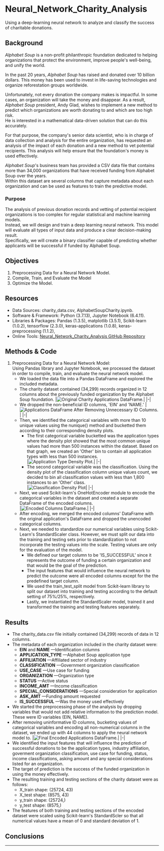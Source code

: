 # Neural_Network_Charity_Analysis
Using a deep-learning neural network to analyze and classify the success of charitable donations. 


## Background
*Alphabet Soup* is a non-profit philanthropic foundation dedicated to helping organizations that protect the environment, improve people's well-being, and unify the world. <br>

In the past 20 years, *Alphabet Soup* has raised and donated over 10 billion dollars. This money has been used to invest in life-saving technologies and organize reforestation groups worldwide. <br>

Unfortunately, not every donation the company makes is impactful. In some cases, an organization will take the money and disappear. As a result, *Alphabet Soup* president, Andy Glad, wishes to implement a new method to predict which organizations are worth donating to and which are too high risk. <br>
He is interested in a mathematical data-driven solution that can do this accurately. <br>

For that purpose, the company's senior data scientist, who is in charge of data collection and analysis for the entire organization, has requested an analysis of the impact of each donation and a new method to vet potential recipients. This analysis will help ensure that the foundation's money is used effectively. <br>

*Alphabet Soup*'s business team has provided a CSV data file that contains more than 34,000 organizations that have received funding from Alphabet Soup over the years. <br>
Within this dataset are several columns that capture metadata about each organization and can be used as features to train the predictive model. <br>

### Purpose
The analysis of previous donation records and vetting of potential recipient organizations is too complex for regular statistical and machine learning models. <br>
Instead, we will design and train a deep learning neural network. This model will evaluate all types of input data and produce a clear decision-making result. <br>
Specifically, we will create a binary classifier capable of predicting whether applicants will be successful if funded by Alphabet Soup.

## Objectives
1. Preprocessing Data for a Neural Network Model.
2. Compile, Train, and Evaluate the Model
3. Optimize the Model.

## Resources 
- Data Sources: charity_data.csv, AlphabetSoupCharity.ipynb.
- Software & Framework: Python (3.7.13), Jupyter Notebook (6.4.11).
- Libraries & Packages: Pandas (1.3.5), matplotlib (3.5.1), Scikit-learn (1.0.2), tensorflow (2.3.0), keras-applications (1.0.8),  keras-preprocessing (1.1.2), 
- Online Tools: [Neural_Network_Charity_Analysis GitHub Repository](https://github.com/Magzzie/Neural_Network_Charity_Analysis)


## Methods & Code
1. Preprocessing Data for a Neural Network Model: <br>
Using Pandas library and Jupyter Notebook, we processed the dataset in order to compile, train, and evaluate the neural network model. 
    - We loaded the data file into a Pandas DataFrame and explored the included metadata.
    - The charity dataset contained (34,299) records organized in 12 columns about the previously funded organization by the Alphabet Soup foundation.
        |![Original Charity Applications DataFrame.](./Images/application_df.png)|
        |-|
    - We dropped the non-beneficial ID columns, 'EIN' and 'NAME.'
        |![Applications DataFrame After Removing Unnecessary ID Columns.](./Images/application_noid_df.png)|
        |-|
    - Then, we identified the categorical variables with more than 10 unique values using the nunique() method and bucketted them according to their corresponding density plots. 
        - The first categorical variable bucketted was the application types where the density plot showed that the most common unique values had more than 500 instances within the dataset. Based on that graph, we created an 'Other' bin to contain all application types with less than 500 instances.       
            |![Application Type Density Plot.](./Images/application_type_density_plot.png)|
            |-|
        - The second categorical variable was the classification. Using the density plot of the classification column unique values count, we decided to bin all classification values with less than 1,800 instances to an 'Other' class.         
            |![Classification Density Plot](./Images/classification_density_plot.png)|
            |-|        
    - Next, we used Scikit-learn's OneHotEncoder module to encode the categorical variables in the dataset and created a separate DataFrame of the encoded columns.          
        |![Encoded Columns DataFrame.](./Images/encode_df.png)|
        |-|
    - After encoding, we merged the encoded columns' DataFrame with the original application's DataFrame and dropped the unencoded categorical columns.    
    - Next, we needed to standardize our numerical variables using Scikit-Learn's StandardScaler class. However, we must split our data into the training and testing sets prior to standardization to not incorporate the testing values into the scale. Testing values are only for the evaluation of the model.
        - We defined our target column to be 'IS_SUCCESSFUL' since it represents the outcome of funding a certain organization and that would be the goal of the prediction. 
        - The input features that would influence the neural network to predict the outcome were all encoded columns except for the the predefined target column.
        - We used the train_test_split model from Scikit-learn library to split our dataset into training and testing according to the default setting of 75%/25%, respectively. 
        - Lastly, we instantiated the StandardScaler model, trained it and transformed the training and testing features separately.  



## Results 

- The charity_data.csv file initially contained (34,299) records of data in 12 columns. 
- The metadata of each organization included in the charity dataset were:
    - **EIN** and **NAME** —Identification columns
    - **APPLICATION_TYPE** —Alphabet Soup application type
    - **AFFILIATION** —Affiliated sector of industry
    - **CLASSIFICATION** —Government organization classification
    - **USE_CASE** —Use case for funding
    - **ORGANIZATION** —Organization type
    - **STATUS** —Active status
    - **INCOME_AMT** —Income classification
    - **SPECIAL_CONSIDERATIONS** —Special consideration for application
    - **ASK_AMT** —Funding amount requested
    - **IS_SUCCESSFUL** —Was the money used effectively
- We started the preprocessing phase of the analysis by dropping variables that would not add relative information to the prediction model. These were ID variables (EIN, NAME).
- After removing uninformative ID columns, bucketing values of categorical variables and encoding all non-numerical columns in the dataset, we ended up with 44 columns to apply the neural network model to. 
        |![Final Encoded Applications DataFrame.](./Images/application_new_df.png)|
        |-|
- We identified the input features that will influence the prediction of successful donations to be the application types, industry affiliation, goverment organization classification, use case for funding, status, income classifications, asking amount and any special considerations listed for an organization. 
- The target of prediction is the success of the funded organization in using the money effectively. 
- The resulting training and testing sections of the charity dataset were as follows: 
    - X_train shape: (25724, 43)
    - X_test shape: (8575, 43)
    - y_train shape: (25724,)
    - y_test shape: (8575,)
- The features of both training and testing sections of the encoded dataset were scaled using Scikit-learn's StandardScler so that all numerical values have a mean of 0 and standard deviation of 1. 


## Conclusions


---
